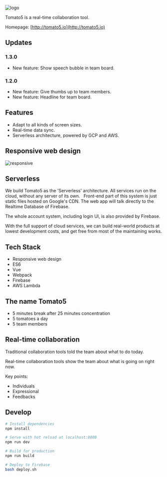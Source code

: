 ![logo](http://tomato5.io/static/icons/logo.png)

Tomato5 is a real-time collaboration tool.

Homepage: [http://tomato5.io](http://tomato5.io)

## Updates

### 1.3.0

- New feature: Show speech bubble in team board.

### 1.2.0

- New feature: Give thumbs up to team members.
- New feature: Headline for team board.

## Features

- Adapt to all kinds of screen sizes.
- Real-time data sync.
- Serverless architecture, powered by GCP and AWS.

## Responsive web design

![responsive](http://tomato5.io/static/promotions/responsive.gif)

## Serverless

We build Tomato5 as the 'Serverless' architecture.
All services run on the cloud, without any server of its own.
 
Front-end part of this system is just static files hosted on Google's CDN.
The web app will talk directly to the Realtime Database of Firebase.

The whole account system, including login UI, is also provided by Firebase.

With the full support of cloud services, we can build real-world products at lowest development costs, and get free from most of the maintaining works.

## Tech Stack

- Responsive web design
- ES6
- Vue
- Webpack
- Firebase
- AWS Lambda

## The name Tomato5

- 5 minutes break after 25 minutes concentration
- 5 tomatoes a day
- 5 team members

## Real-time collaboration

Traditional collaboration tools told the team about what to do today.

Real-time collaboration tools show the team about what is going on right now.

Key points:
- Individuals
- Expressional
- Feedbacks

## Develop

``` bash
# Install dependencies
npm install

# Serve with hot reload at localhost:8080
npm run dev

# Build for production
npm run build

# Deploy to Firebase
bash deploy.sh
```
